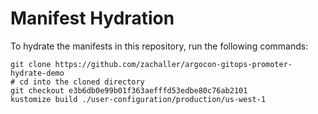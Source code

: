 # Manifest Hydration

To hydrate the manifests in this repository, run the following commands:

```shell
git clone https://github.com/zachaller/argocon-gitops-promoter-hydrate-demo
# cd into the cloned directory
git checkout e3b6db0e99b01f363aefffd53edbe80c76ab2101
kustomize build ./user-configuration/production/us-west-1
```
